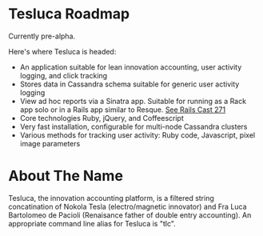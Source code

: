 Tesluca Roadmap
===========

Currently pre-alpha.

Here's where Tesluca is headed:

- An application suitable for lean innovation accounting, user activity logging, and click tracking
- Stores data in Cassandra schema suitable for generic user activity logging 
- View ad hoc reports via a Sinatra app. Suitable for running as a Rack app solo or in a Rails app similar to Resque. [See Rails Cast 271](http://railscasts.com/episodes/271-resque)
- Core technologies Ruby, jQuery, and Coffeescript 
- Very fast installation, configurable for multi-node Cassandra clusters
- Various methods for tracking user activity: Ruby code, Javascript, pixel image parameters 

About The Name
=======

Tesluca, the innovation accounting platform, is a filtered string concatination of Nokola Tesla (electro/magnetic innovator) and Fra Luca Bartolomeo de Pacioli (Renaisance father of double entry accounting). An appropriate command line alias for Tesluca is "tlc".
